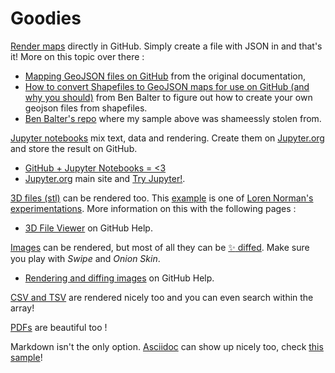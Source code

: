 # Goodies


[Render maps](./map.geojson) directly in GitHub. Simply create a file with JSON in and that's it! More on this topic over there :
- [Mapping GeoJSON files on GitHub](https://help.github.com/articles/mapping-geojson-files-on-github/) from the original documentation,
- [How to convert Shapefiles to GeoJSON maps for use on GitHub (and why you should)](http://ben.balter.com/2013/06/26/how-to-convert-shapefiles-to-geojson-for-use-on-github/) from Ben Balter to figure out how to create your own geojson files from shapefiles.
- [Ben Balter's repo](https://github.com/benbalter/dc-wifi-social) where my sample above was shameessly stolen from.

[Jupyter notebooks](./jupyter.ipynb) mix text, data and rendering. Create them on [Jupyter.org](https://try.jupyter.org/) and store the result on GitHub.
- [GitHub + Jupyter Notebooks = <3](https://github.com/blog/1995-github-jupyter-notebooks-3)
- [Jupyter.org](http://jupyter.org/) main site and [Try Jupyter!](https://try.jupyter.org/).

[3D files (stl)](./octocat_head.stl) can be rendered too. This [example](./octocat_head.stl) is one of [Loren Norman's experimentations](http://lorennorman.github.io/octocat-3d/). More information on this with the following pages :
- [3D File Viewer](https://help.github.com/articles/3d-file-viewer/) on GitHub Help.


[Images](./daftpunktocat.gif) can be rendered, but most of all they can be [:sparkles:  diffed](https://github.com/helaili/Goodies/commit/a6e6a3358741bc96cecaae1b011f9651df04e05d). Make sure you play with *Swipe* and *Onion Skin*.
- [Rendering and diffing images](https://help.github.com/articles/rendering-and-diffing-images/) on GitHub Help.

[CSV and TSV](./golf_courses.csv) are rendered nicely too and you can even search within the array!

[PDFs](./enterprise-datasheet.pdf) are beautiful too !

Markdown isn't the only option. [Asciidoc](http://asciidoctor.org/) can show up nicely too, check [this sample](./asciidoc.adoc)!
